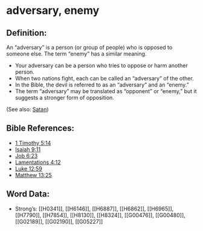 # adversary, enemy

## Definition:

An “adversary” is a person (or group of people) who is opposed to someone else. The term “enemy” has a similar meaning.

* Your adversary can be a person who tries to oppose or harm another person.
* When two nations fight, each can be called an “adversary” of the other.
* In the Bible, the devil is referred to as an “adversary” and an “enemy.”
* The term “adversary” may be translated as “opponent” or “enemy,” but it suggests a stronger form of opposition.

(See also: [Satan](../kt/satan.md))

## Bible References:

* [1 Timothy 5:14](rc://en/tn/help/1ti/05/14)
* [Isaiah 9:11](rc://en/tn/help/isa/09/11)
* [Job 6:23](rc://en/tn/help/job/06/23)
* [Lamentations 4:12](rc://en/tn/help/lam/04/12)
* [Luke 12:59](rc://en/tn/help/luk/12/59)
* [Matthew 13:25](rc://en/tn/help/mat/13/25)

## Word Data:

* Strong’s: [[H0341]], [[H6146]], [[H6887]], [[H6862]], [[H6965]], [[H7790]], [[H7854]], [[H8130]], [[H8324]], [[G00476]], [[G00480]], [[G02189]], [[G02190]], [[G05227]]

